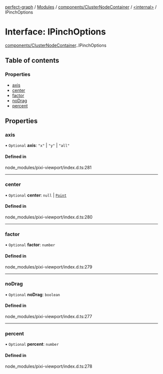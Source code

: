 [perfect-graph](../README.md) / [Modules](../modules.md) / [components/ClusterNodeContainer](../modules/components_ClusterNodeContainer.md) / [<internal\>](../modules/components_ClusterNodeContainer._internal_.md) / IPinchOptions

# Interface: IPinchOptions

[components/ClusterNodeContainer](../modules/components_ClusterNodeContainer.md).[<internal>](../modules/components_ClusterNodeContainer._internal_.md).IPinchOptions

## Table of contents

### Properties

- [axis](components_ClusterNodeContainer._internal_.IPinchOptions.md#axis)
- [center](components_ClusterNodeContainer._internal_.IPinchOptions.md#center)
- [factor](components_ClusterNodeContainer._internal_.IPinchOptions.md#factor)
- [noDrag](components_ClusterNodeContainer._internal_.IPinchOptions.md#nodrag)
- [percent](components_ClusterNodeContainer._internal_.IPinchOptions.md#percent)

## Properties

### axis

• `Optional` **axis**: ``"x"`` \| ``"y"`` \| ``"all"``

#### Defined in

node_modules/pixi-viewport/index.d.ts:281

___

### center

• `Optional` **center**: ``null`` \| [`Point`](../classes/components_ClusterNodeContainer._internal_.Point.md)

#### Defined in

node_modules/pixi-viewport/index.d.ts:280

___

### factor

• `Optional` **factor**: `number`

#### Defined in

node_modules/pixi-viewport/index.d.ts:279

___

### noDrag

• `Optional` **noDrag**: `boolean`

#### Defined in

node_modules/pixi-viewport/index.d.ts:277

___

### percent

• `Optional` **percent**: `number`

#### Defined in

node_modules/pixi-viewport/index.d.ts:278
